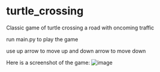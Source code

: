 # turtle_crossing

Classic game of turtle crossing a road with oncoming traffic

run main.py to play the game

use up arrow to move up and down arrow to move down

Here is a screenshot of the game:
![image](https://github.com/dvijkalsi/turtle_crossing/assets/85697964/7a6eeabc-030d-46e9-9b0a-41f5a950af07)

